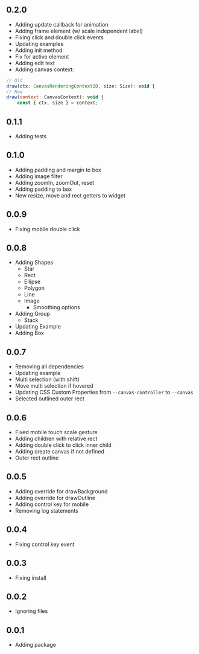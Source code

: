 ## 0.2.0

- Adding update callback for animation
- Adding frame element (w/ scale independent label)
- Fixing click and double click events
- Updating examples
- Adding init method
- Fix for active element
- Adding edit text
- Adding canvas context:

```js
// Old
draw(ctx: CanvasRenderingContext2D, size: Size): void {
// New
draw(context: CanvasContext): void {
    const { ctx, size } = context;
```


## 0.1.1

- Adding tests

## 0.1.0

- Adding padding and margin to box
- Adding image filter
- Adding zoomIn, zoomOut, reset
- Adding padding to box
- New resize, move and rect getters to widget

## 0.0.9

- Fixing mobile double click

## 0.0.8

- Adding Shapes
    - Star
    - Rect
    - Ellipse
    - Polygon
    - Line
    - Image
        - Smoothing options
- Adding Group
    - Stack
- Updating Example
- Adding Box

## 0.0.7

- Removing all dependencies
- Updating example
- Multi selection (with shift)
- Move multi selection if hovered
- Updating CSS Custom Properties from `--canvas-controller` to `--canvas`
- Selected outlined outer rect

## 0.0.6

- Fixed mobile touch scale gesture
- Adding children with relative rect
- Adding double click to click inner child
- Adding create canvas if not defined
- Outer rect outline

## 0.0.5

- Adding override for drawBackground
- Adding override for drawOutline
- Adding control key for mobile
- Removing log statements

## 0.0.4

- Fixing control key event

## 0.0.3

- Fixing install

## 0.0.2

- Ignoring files

## 0.0.1

- Adding package
